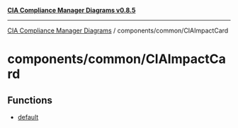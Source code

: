 [**CIA Compliance Manager Diagrams v0.8.5**](../../../README.md)

***

[CIA Compliance Manager Diagrams](../../../modules.md) / components/common/CIAImpactCard

# components/common/CIAImpactCard

## Functions

- [default](functions/default.md)
